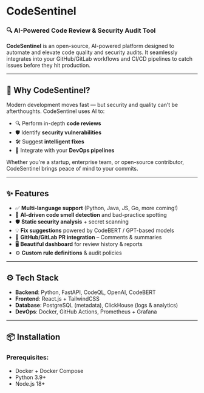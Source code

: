 # CodeSentinel

### 🔍 AI-Powered Code Review & Security Audit Tool

**CodeSentinel** is an open-source, AI-powered platform designed to automate and elevate code quality and security audits. It seamlessly integrates into your GitHub/GitLab workflows and CI/CD pipelines to catch issues before they hit production.

---

## 🚀 Why CodeSentinel?

Modern development moves fast — but security and quality can’t be afterthoughts. CodeSentinel uses AI to:

- 🔍 Perform in-depth **code reviews**
- 🛡️ Identify **security vulnerabilities**
- 🛠️ Suggest **intelligent fixes**
- 🔁 Integrate with your **DevOps pipelines**

Whether you're a startup, enterprise team, or open-source contributor, CodeSentinel brings peace of mind to your commits.

---

## ✨ Features

- ✅ **Multi-language support** (Python, Java, JS, Go, more coming!)
- 🧠 **AI-driven code smell detection** and bad-practice spotting
- 🛡️ **Static security analysis** + secret scanning
- 💡 **Fix suggestions** powered by CodeBERT / GPT-based models
- 🔄 **GitHub/GitLab PR integration** – Comments & summaries
- 🖥️ **Beautiful dashboard** for review history & reports
- ⚙️ **Custom rule definitions** & audit policies


---

## ⚙️ Tech Stack

- **Backend**: Python, FastAPI, CodeQL, OpenAI, CodeBERT
- **Frontend**: React.js + TailwindCSS
- **Database**: PostgreSQL (metadata), ClickHouse (logs & analytics)
- **DevOps**: Docker, GitHub Actions, Prometheus + Grafana

---

## 📦 Installation

### Prerequisites:
- Docker + Docker Compose
- Python 3.9+
- Node.js 18+

